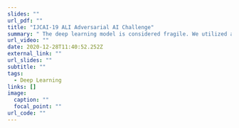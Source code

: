 ```yaml
---
slides: ""
url_pdf: ""
title: "IJCAI-19 ALI Adversarial AI Challenge"
summary: " The deep learning model is considered fragile. We utilized adversarial samples within the most advanced method combined with our new idea, which was to blur the contour. We gained 23rd finally. \r\n"
url_video: ""
date: 2020-12-28T11:40:52.252Z
external_link: ""
url_slides: ""
subtitle: ""
tags:
  - Deep Learning
links: []
image:
  caption: ""
  focal_point: ""
url_code: ""
---
```


